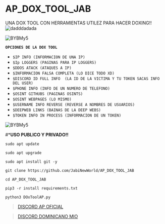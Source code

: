 # AP_DOX_TOOL_JAB
UNA DOX TOOL CON HERRAMIENTAS UTILEZ PARA HACER DOXING!!
                                   ![dadddadada](https://user-images.githubusercontent.com/101432325/204172744-ca8bf395-77ba-440b-b70e-1550808c2080.PNG)

 
![BYBMy5](https://user-images.githubusercontent.com/101432325/204173071-4084619c-65be-4c7c-a603-0c833da300e0.gif)


**`OPCIONES DE LA DOX TOOL`**

- `$IP INFO (INFORMACION DE UNA IP)`
- `$Ip LOGGERS (PAGINAS PARA IP LOGGERS)`
- `$DDOS ATACK (ATAQUES A IP)`
- `$INFORMACION FALSA COMPLETA (LO DICE TODO XD)`
- `$DISCORD ID FULL INFO  (LA ID DE LA VICTIMA Y TU TOKEN SACAS INFO DEL USER)`
- `$PHONE INFO (INFO DE UN NUMERO DE TELEFONO)`
- `$OSINT GITHUBS (PAGINAS OSINTS)`
- `$OSINT WEBPAGES (LO MISMO)`
- `$USERNAME INFO REVERSE (REVERSE A NOMBRES DE USUARIOS)`
- `$DEEPWEB LINKS (BAINAS DE LA DEEP WEBS)`
- `$TOKEN INFO IN PROCESS (INFORMACION DE UN TOKEN)`

![BYBMy5](https://user-images.githubusercontent.com/101432325/204173077-aad3c9ef-a797-491a-90f6-cac81c23b946.gif)


#***USO PUBLICO Y PRIVADO!!**

```
sudo apt update
```
```
sudo apt upgrade
```
```
sudo apt install git -y
```
```
git clone https://github.com/JabiNewWorld/AP_DOX_TOOL_JAB
```
```
cd AP_DOX_TOOL_JAB
```
```
pip3 -r install requirements.txt
```
```
python3 DOxToolAP.py
```

> [DISCORD AP OFICIAL](https://discord.gg/antiplague)


> [DISCORD DOMINICANO MIO](https://discord.gg/3es7CXybuw)

